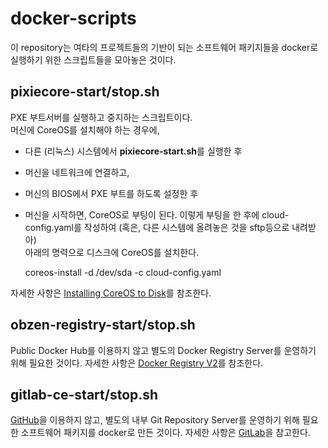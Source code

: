# docker-scripts
이 repository는 여타의 프로젝트들의 기반이 되는 소프트웨어 패키지들을 docker로 실행하기 위한 스크립트들을 모아놓은 것이다.

## pixiecore-start/stop.sh
PXE 부트서버를 실행하고 중지하는 스크립트이다.<br>
머신에 CoreOS를 설치해야 하는 경우에, 
- 다른 (리눅스) 시스템에서 **pixiecore-start.sh**를 실행한 후
- 머신을 네트워크에 연결하고,
- 머신의 BIOS에서 PXE 부트를 하도록 설정한 후
- 머신을 시작하면, CoreOS로 부팅이 된다.
이렇게 부팅을 한 후에 cloud-config.yaml를 작성하여 (혹은, 다른 시스템에 올려놓은 것을 sftp등으로 내려받아)<br>
아래의 명력으로 디스크에 CoreOS를 설치한다.

    coreos-install -d /dev/sda -c cloud-config.yaml

자세한 사항은 [Installing CoreOS to Disk](https://coreos.com/os/docs/latest/installing-to-disk.html)를 참조한다.

## obzen-registry-start/stop.sh
Public Docker Hub를 이용하지 않고 별도의 Docker Registry Server를 운영하기 위해 필요한 것이다.
자세한 사항은 [Docker Registry V2](https://github.com/docker/distribution)를 참조한다.

## gitlab-ce-start/stop.sh
[GitHub](http://www.github.com)을 이용하지 않고, 별도의 내부 Git Repository Server를 운영하기 위해 필요한 소프트웨어 패키지를 docker로 만든 것이다.
자세한 사항은 [GitLab](https://about.gitlab.com/)을 참고한다.

